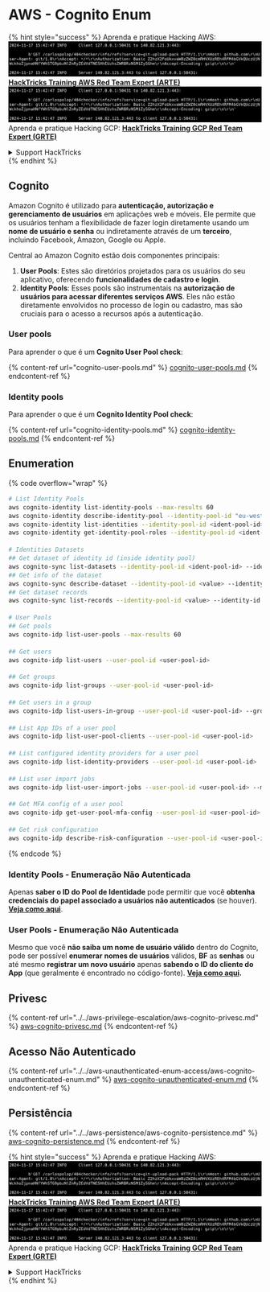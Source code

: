 # AWS - Cognito Enum

{% hint style="success" %}
Aprenda e pratique Hacking AWS:<img src="../../../../.gitbook/assets/image (1).png" alt="" data-size="line">[**HackTricks Training AWS Red Team Expert (ARTE)**](https://training.hacktricks.xyz/courses/arte)<img src="../../../../.gitbook/assets/image (1).png" alt="" data-size="line">\
Aprenda e pratique Hacking GCP: <img src="../../../../.gitbook/assets/image (2).png" alt="" data-size="line">[**HackTricks Training GCP Red Team Expert (GRTE)**<img src="../../../../.gitbook/assets/image (2).png" alt="" data-size="line">](https://training.hacktricks.xyz/courses/grte)

<details>

<summary>Support HackTricks</summary>

* Confira os [**planos de assinatura**](https://github.com/sponsors/carlospolop)!
* **Junte-se ao** 💬 [**grupo do Discord**](https://discord.gg/hRep4RUj7f) ou ao [**grupo do telegram**](https://t.me/peass) ou **siga**-nos no **Twitter** 🐦 [**@hacktricks\_live**](https://twitter.com/hacktricks\_live)**.**
* **Compartilhe truques de hacking enviando PRs para os repositórios do** [**HackTricks**](https://github.com/carlospolop/hacktricks) e [**HackTricks Cloud**](https://github.com/carlospolop/hacktricks-cloud).

</details>
{% endhint %}

## Cognito

Amazon Cognito é utilizado para **autenticação, autorização e gerenciamento de usuários** em aplicações web e móveis. Ele permite que os usuários tenham a flexibilidade de fazer login diretamente usando um **nome de usuário e senha** ou indiretamente através de um **terceiro**, incluindo Facebook, Amazon, Google ou Apple.

Central ao Amazon Cognito estão dois componentes principais:

1. **User Pools**: Estes são diretórios projetados para os usuários do seu aplicativo, oferecendo **funcionalidades de cadastro e login**.
2. **Identity Pools**: Esses pools são instrumentais na **autorização de usuários para acessar diferentes serviços AWS**. Eles não estão diretamente envolvidos no processo de login ou cadastro, mas são cruciais para o acesso a recursos após a autenticação.

### **User pools**

Para aprender o que é um **Cognito User Pool check**:

{% content-ref url="cognito-user-pools.md" %}
[cognito-user-pools.md](cognito-user-pools.md)
{% endcontent-ref %}

### **Identity pools**

Para aprender o que é um **Cognito Identity Pool check**:

{% content-ref url="cognito-identity-pools.md" %}
[cognito-identity-pools.md](cognito-identity-pools.md)
{% endcontent-ref %}

## Enumeration

{% code overflow="wrap" %}
```bash
# List Identity Pools
aws cognito-identity list-identity-pools --max-results 60
aws cognito-identity describe-identity-pool --identity-pool-id "eu-west-2:38b294756-2578-8246-9074-5367fc9f5367"
aws cognito-identity list-identities --identity-pool-id <ident-pool-id> --max-results 60
aws cognito-identity get-identity-pool-roles --identity-pool-id <ident-pool-id>

# Identities Datasets
## Get dataset of identity id (inside identity pool)
aws cognito-sync list-datasets --identity-pool-id <ident-pool-id> --identity-id <ident-id>
## Get info of the dataset
aws cognito-sync describe-dataset --identity-pool-id <value> --identity-id <value> --dataset-name <value>
## Get dataset records
aws cognito-sync list-records --identity-pool-id <value> --identity-id <value> --dataset-name <value>

# User Pools
## Get pools
aws cognito-idp list-user-pools --max-results 60

## Get users
aws cognito-idp list-users --user-pool-id <user-pool-id>

## Get groups
aws cognito-idp list-groups --user-pool-id <user-pool-id>

## Get users in a group
aws cognito-idp list-users-in-group --user-pool-id <user-pool-id> --group-name <group-name>

## List App IDs of a user pool
aws cognito-idp list-user-pool-clients --user-pool-id <user-pool-id>

## List configured identity providers for a user pool
aws cognito-idp list-identity-providers --user-pool-id <user-pool-id>

## List user import jobs
aws cognito-idp list-user-import-jobs --user-pool-id <user-pool-id> --max-results 60

## Get MFA config of a user pool
aws cognito-idp get-user-pool-mfa-config --user-pool-id <user-pool-id>

## Get risk configuration
aws cognito-idp describe-risk-configuration --user-pool-id <user-pool-id>
```
{% endcode %}

### Identity Pools - Enumeração Não Autenticada

Apenas **saber o ID do Pool de Identidade** pode permitir que você **obtenha credenciais do papel associado a usuários não autenticados** (se houver). [**Veja como aqui**](cognito-identity-pools.md#accessing-iam-roles).

### User Pools - Enumeração Não Autenticada

Mesmo que você **não saiba um nome de usuário válido** dentro do Cognito, pode ser possível **enumerar** **nomes de usuários** válidos, **BF** as **senhas** ou até mesmo **registrar um novo usuário** apenas **sabendo o ID do cliente do App** (que geralmente é encontrado no código-fonte). [**Veja como aqui**](cognito-user-pools.md#registration)**.**

## Privesc

{% content-ref url="../../aws-privilege-escalation/aws-cognito-privesc.md" %}
[aws-cognito-privesc.md](../../aws-privilege-escalation/aws-cognito-privesc.md)
{% endcontent-ref %}

## Acesso Não Autenticado

{% content-ref url="../../aws-unauthenticated-enum-access/aws-cognito-unauthenticated-enum.md" %}
[aws-cognito-unauthenticated-enum.md](../../aws-unauthenticated-enum-access/aws-cognito-unauthenticated-enum.md)
{% endcontent-ref %}

## Persistência

{% content-ref url="../../aws-persistence/aws-cognito-persistence.md" %}
[aws-cognito-persistence.md](../../aws-persistence/aws-cognito-persistence.md)
{% endcontent-ref %}

{% hint style="success" %}
Aprenda e pratique Hacking AWS:<img src="../../../../.gitbook/assets/image (1).png" alt="" data-size="line">[**HackTricks Training AWS Red Team Expert (ARTE)**](https://training.hacktricks.xyz/courses/arte)<img src="../../../../.gitbook/assets/image (1).png" alt="" data-size="line">\
Aprenda e pratique Hacking GCP: <img src="../../../../.gitbook/assets/image (2).png" alt="" data-size="line">[**HackTricks Training GCP Red Team Expert (GRTE)**<img src="../../../../.gitbook/assets/image (2).png" alt="" data-size="line">](https://training.hacktricks.xyz/courses/grte)

<details>

<summary>Support HackTricks</summary>

* Confira os [**planos de assinatura**](https://github.com/sponsors/carlospolop)!
* **Junte-se ao** 💬 [**grupo do Discord**](https://discord.gg/hRep4RUj7f) ou ao [**grupo do telegram**](https://t.me/peass) ou **siga**-nos no **Twitter** 🐦 [**@hacktricks\_live**](https://twitter.com/hacktricks\_live)**.**
* **Compartilhe truques de hacking enviando PRs para os repositórios do** [**HackTricks**](https://github.com/carlospolop/hacktricks) e [**HackTricks Cloud**](https://github.com/carlospolop/hacktricks-cloud).

</details>
{% endhint %}
